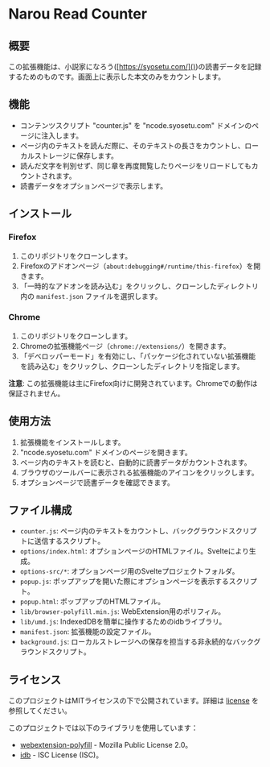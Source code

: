 # Narou Read Counter

## 概要

この拡張機能は、小説家になろう([https://syosetu.com/]())の読書データを記録するためのものです。画面上に表示した本文のみをカウントします。

## 機能

* コンテンツスクリプト "counter.js" を "ncode.syosetu.com" ドメインのページに注入します。
* ページ内のテキストを読んだ際に、そのテキストの長さをカウントし、ローカルストレージに保存します。
* 読んだ文字を判別せず、同じ章を再度閲覧したりページをリロードしてもカウントされます。
* 読書データをオプションページで表示します。

## インストール

### Firefox

1. このリポジトリをクローンします。
2. Firefoxのアドオンページ（`about:debugging#/runtime/this-firefox`）を開きます。
3. 「一時的なアドオンを読み込む」をクリックし、クローンしたディレクトリ内の `manifest.json` ファイルを選択します。

### Chrome

1. このリポジトリをクローンします。
2. Chromeの拡張機能ページ（`chrome://extensions/`）を開きます。
3. 「デベロッパーモード」を有効にし、「パッケージ化されていない拡張機能を読み込む」をクリックし、クローンしたディレクトリを指定します。

**注意**: この拡張機能は主にFirefox向けに開発されています。Chromeでの動作は保証されません。

## 使用方法

1. 拡張機能をインストールします。
2. "ncode.syosetu.com" ドメインのページを開きます。
3. ページ内のテキストを読むと、自動的に読書データがカウントされます。
4. ブラウザのツールバーに表示される拡張機能のアイコンをクリックします。
5. オプションページで読書データを確認できます。

## ファイル構成

- `counter.js`: ページ内のテキストをカウントし、バックグラウンドスクリプトに送信するスクリプト。
- `options/index.html`: オプションページのHTMLファイル。Svelteにより生成。
- `options-src/*`: オプションページ用のSvelteプロジェクトフォルダ。
- `popup.js`: ポップアップを開いた際にオプションページを表示するスクリプト。
- `popup.html`: ポップアップのHTMLファイル。
- `lib/browser-polyfill.min.js`: WebExtension用のポリフィル。
- `lib/umd.js`: IndexedDBを簡単に操作するためのidbライブラリ。
- `manifest.json`: 拡張機能の設定ファイル。
- `background.js`: ローカルストレージへの保存を担当する非永続的なバックグラウンドスクリプト。

## ライセンス

このプロジェクトはMITライセンスの下で公開されています。詳細は [license](./license) を参照してください。

このプロジェクトでは以下のライブラリを使用しています：

- [webextension-polyfill](https://github.com/mozilla/webextension-polyfill) - Mozilla Public License 2.0。
- [idb](https://github.com/jakearchibald/idb) - ISC License (ISC)。
